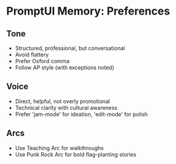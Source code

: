 # PromptUI Memory: Preferences

## Tone
- Structured, professional, but conversational
- Avoid flattery
- Prefer Oxford comma
- Follow AP style (with exceptions noted)

## Voice
- Direct, helpful, not overly promotional
- Technical clarity with cultural awareness
- Prefer 'jam-mode' for ideation, 'edit-mode' for polish

## Arcs
- Use Teaching Arc for walkthroughs
- Use Punk Rock Arc for bold flag-planting stories

